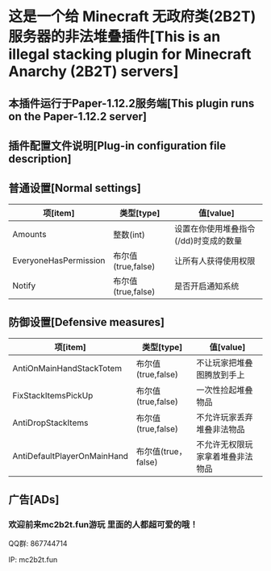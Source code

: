 # 这是一个给 Minecraft 无政府类(2B2T) 服务器的非法堆叠插件[This is an illegal stacking plugin for Minecraft Anarchy (2B2T) servers]

## 本插件运行于Paper-1.12.2服务端[This plugin runs on the Paper-1.12.2 server]

## 插件配置文件说明[Plug-in configuration file description]
## 普通设置[Normal settings]
|项[item]|类型[type]|值[value]|
|--|--|--|
|Amounts|整数(int)|设置在你使用堆叠指令(/dd)时变成的数量|
|EveryoneHasPermission|布尔值(true,false)|让所有人获得使用权限|
|Notify|布尔值(true,false)|是否开启通知系统|
## 防御设置[Defensive measures]
|项[item]|类型[type]|值[value]|
|--|--|--|
|AntiOnMainHandStackTotem|布尔值(true,false)|不让玩家把堆叠图腾放到手上|
|FixStackItemsPickUp|布尔值(true,false)|一次性捡起堆叠物品|
|AntiDropStackItems|布尔值(true,false)|不允许玩家丢弃堆叠非法物品|
|AntiDefaultPlayerOnMainHand|布尔值(true，false)|不允许无权限玩家拿着堆叠非法物品|
## 
## 广告[ADs]

### 欢迎前来mc2b2t.fun游玩 里面的人都超可爱的哦！

QQ群: 867744714

IP: mc2b2t.fun

